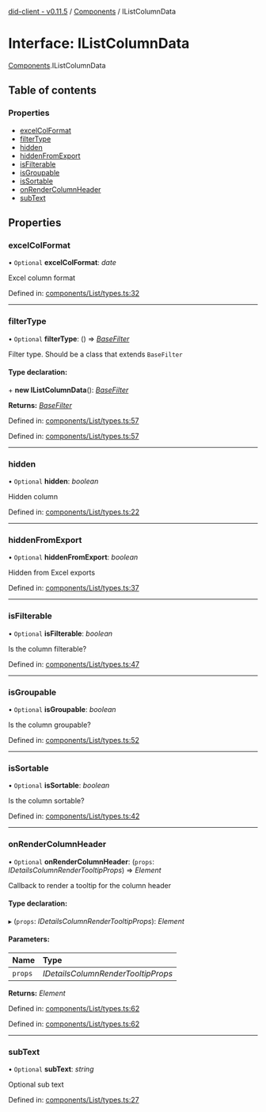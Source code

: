 [did-client - v0.11.5](../README.md) / [Components](../modules/components.md) / IListColumnData

# Interface: IListColumnData

[Components](../modules/components.md).IListColumnData

## Table of contents

### Properties

- [excelColFormat](components.ilistcolumndata.md#excelcolformat)
- [filterType](components.ilistcolumndata.md#filtertype)
- [hidden](components.ilistcolumndata.md#hidden)
- [hiddenFromExport](components.ilistcolumndata.md#hiddenfromexport)
- [isFilterable](components.ilistcolumndata.md#isfilterable)
- [isGroupable](components.ilistcolumndata.md#isgroupable)
- [isSortable](components.ilistcolumndata.md#issortable)
- [onRenderColumnHeader](components.ilistcolumndata.md#onrendercolumnheader)
- [subText](components.ilistcolumndata.md#subtext)

## Properties

### excelColFormat

• `Optional` **excelColFormat**: *date*

Excel column format

Defined in: [components/List/types.ts:32](https://github.com/Puzzlepart/did/blob/dev/client/components/List/types.ts#L32)

___

### filterType

• `Optional` **filterType**: () => [*BaseFilter*](../classes/components.basefilter.md)

Filter type. Should be a class that extends `BaseFilter`

#### Type declaration:

\+ **new IListColumnData**(): [*BaseFilter*](../classes/components.basefilter.md)

**Returns:** [*BaseFilter*](../classes/components.basefilter.md)

Defined in: [components/List/types.ts:57](https://github.com/Puzzlepart/did/blob/dev/client/components/List/types.ts#L57)

Defined in: [components/List/types.ts:57](https://github.com/Puzzlepart/did/blob/dev/client/components/List/types.ts#L57)

___

### hidden

• `Optional` **hidden**: *boolean*

Hidden column

Defined in: [components/List/types.ts:22](https://github.com/Puzzlepart/did/blob/dev/client/components/List/types.ts#L22)

___

### hiddenFromExport

• `Optional` **hiddenFromExport**: *boolean*

Hidden from Excel exports

Defined in: [components/List/types.ts:37](https://github.com/Puzzlepart/did/blob/dev/client/components/List/types.ts#L37)

___

### isFilterable

• `Optional` **isFilterable**: *boolean*

Is the column filterable?

Defined in: [components/List/types.ts:47](https://github.com/Puzzlepart/did/blob/dev/client/components/List/types.ts#L47)

___

### isGroupable

• `Optional` **isGroupable**: *boolean*

Is the column groupable?

Defined in: [components/List/types.ts:52](https://github.com/Puzzlepart/did/blob/dev/client/components/List/types.ts#L52)

___

### isSortable

• `Optional` **isSortable**: *boolean*

Is the column sortable?

Defined in: [components/List/types.ts:42](https://github.com/Puzzlepart/did/blob/dev/client/components/List/types.ts#L42)

___

### onRenderColumnHeader

• `Optional` **onRenderColumnHeader**: (`props`: *IDetailsColumnRenderTooltipProps*) => *Element*

Callback to render a tooltip for the column header

#### Type declaration:

▸ (`props`: *IDetailsColumnRenderTooltipProps*): *Element*

#### Parameters:

Name | Type |
:------ | :------ |
`props` | *IDetailsColumnRenderTooltipProps* |

**Returns:** *Element*

Defined in: [components/List/types.ts:62](https://github.com/Puzzlepart/did/blob/dev/client/components/List/types.ts#L62)

Defined in: [components/List/types.ts:62](https://github.com/Puzzlepart/did/blob/dev/client/components/List/types.ts#L62)

___

### subText

• `Optional` **subText**: *string*

Optional sub text

Defined in: [components/List/types.ts:27](https://github.com/Puzzlepart/did/blob/dev/client/components/List/types.ts#L27)
